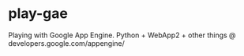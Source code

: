 play-gae
========

Playing with Google App Engine. Python + WebApp2 + other things @ developers.google.com/appengine/